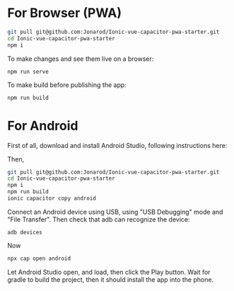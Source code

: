 # For Browser (PWA)


```bash
git pull git@github.com:Jonarod/Ionic-vue-capacitor-pwa-starter.git
cd Ionic-vue-capacitor-pwa-starter
npm i
```

To make changes and see them live on a browser:

```
npm run serve
```

To make build before publishing the app:

```
npm run build
```


# For Android

First of all, download and install Android Studio, following instructions here: []()


Then,

```bash
git pull git@github.com:Jonarod/Ionic-vue-capacitor-pwa-starter.git
cd Ionic-vue-capacitor-pwa-starter
npm i
npm run build
ionic capacitor copy android
```

Connect an Android device using USB, using "USB Debugging" mode and "File Transfer".
Then check that adb can recognize the device:

```
adb devices
```

Now

```bash
npx cap open android
```
Let Android Studio open, and load, then click the Play button. Wait for gradle to build the project, then it should install the app into the phone.

